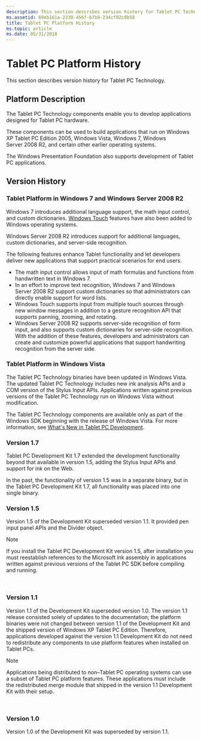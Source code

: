 ```yaml
---
description: This section describes version history for Tablet PC Technology.
ms.assetid: 69eb161a-2330-456f-b7b8-234cf02c8b58
title: Tablet PC Platform History
ms.topic: article
ms.date: 05/31/2018
---
```


# Tablet PC Platform History

This section describes version history for Tablet PC Technology.

## Platform Description

The Tablet PC Technology components enable you to develop applications designed for Tablet PC hardware.

These components can be used to build applications that run on Windows XP Tablet PC Edition 2005, Windows Vista, Windows 7, Windows Server 2008 R2, and certain other earlier operating systems.

The Windows Presentation Foundation also supports development of Tablet PC applications.

## Version History

### Tablet Platform in Windows 7 and Windows Server 2008 R2

Windows 7 introduces additional language support, the math input control, and custom dictionaries. [Windows Touch](../wintouch/windows-touch-portal.md) features have also been added to Windows operating systems.

Windows Server 2008 R2 introduces support for additional languages, custom dictionaries, and server-side recognition.

The following features enhance Tablet functionality and let developers deliver new applications that support practical scenarios for end users.

-   The math input control allows input of math formulas and functions from handwritten text in Windows 7.
-   In an effort to improve text recognition, Windows 7 and Windows Server 2008 R2 support custom dictionaries so that administrators can directly enable support for word lists.
-   Windows Touch supports input from multiple touch sources through new window messages in addition to a gesture recognition API that supports panning, zooming, and rotating.
-   Windows Server 2008 R2 supports server-side recognition of form input, and also supports custom dictionaries for server-side recognition. With the addition of these features, developers and administrators can create and customize powerful applications that support handwriting recognition from the server side.

### Tablet Platform in Windows Vista

The Tablet PC Technology binaries have been updated in Windows Vista. The updated Tablet PC Technology includes new ink analysis APIs and a COM version of the Stylus Input APIs. Applications written against previous versions of the Tablet PC Technology run on Windows Vista without modification.

The Tablet PC Technology components are available only as part of the Windows SDK beginning with the release of Windows Vista. For more information, see [What's New in Tablet PC Development](what-s-new-in-tablet-pc-development.md).

### Version 1.7

Tablet PC Development Kit 1.7 extended the development functionality beyond that available in version 1.5, adding the Stylus Input APIs and support for ink on the Web.

In the past, the functionality of version 1.5 was in a separate binary, but in the Tablet PC Development Kit 1.7, all functionality was placed into one single binary.

### Version 1.5

Version 1.5 of the Development Kit superseded version 1.1. It provided pen input panel APIs and the Divider object.

> [!Note]  
> If you install the Tablet PC Development Kit version 1.5, after installation you must reestablish references to the Microsoft ink assembly in applications written against previous versions of the Tablet PC SDK before compiling and running.

 

### Version 1.1

Version 1.1 of the Development Kit superseded version 1.0. The version 1.1 release consisted solely of updates to the documentation; the platform binaries were not changed between version 1.1 of the Development Kit and the shipped version of Windows XP Tablet PC Edition. Therefore, applications developed against the version 1.1 Development Kit do not need to redistribute any components to use platform features when installed on Tablet PCs.

> [!Note]  
> Applications being distributed to non–Tablet PC operating systems can use a subset of Tablet PC platform features. These applications must include the redistributed merge module that shipped in the version 1.1 Development Kit with their setup.

 

### Version 1.0

Version 1.0 of the Development Kit was superseded by version 1.1.

 

 
